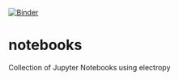 [![Binder](https://mybinder.org/badge_logo.svg)](https://mybinder.org/v2/gh/electropy/notebooks/master?filepath=potential%2Fdipole.ipynb)

# notebooks
Collection of Jupyter Notebooks using electropy
